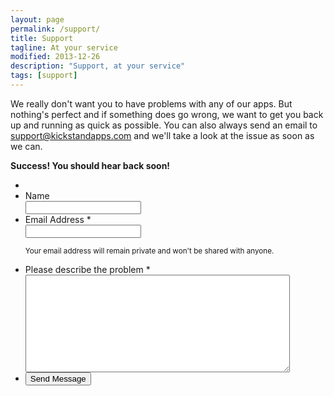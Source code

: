 ```yaml
---
layout: page
permalink: /support/
title: Support
tagline: At your service
modified: 2013-12-26
description: "Support, at your service"
tags: [support]
---
```


<link rel="stylesheet" href="{{ site.baseurl }}/assets/css/form.min.css">

We really don't want you to have problems with any of our apps. But nothing's perfect and if something does go wrong, we want to get you back up and running as quick as possible. You can also always send an email to support@kickstandapps.com and we'll take a look at the issue as soon as we can.

<p class="success" id="success"><strong>Success! You&#160;should&#160;hear&#160;back&#160;soon!</strong></p>

<form id="form1" name="form1" class="page" autocomplete="off" enctype="multipart/form-data" method="post" action="http://getsimpleform.com/messages?form_api_token=48f7cc30ac36abc6c2e0a16cee14ec79">
	<ul>
		<li>
			<input type='hidden' name='redirect_to' value="{{ site.url }}{{ site.baseurl }}/support/?success" />
		</li>
		<li id="foli1" class="notranslate      ">
			<label class="desc" id="title1" for="Field1"> Name </label>
			<div>
				<input id="Field1" name="Name" type="text" class="field text medium" value="" maxlength="255" tabindex="1" onkeyup="" />
			</div>
		</li>
		<li id="foli2" class="notranslate      ">
			<label class="desc" id="title2" for="Field2"> Email Address <span id="req_2" class="req">*</span> </label>
			<div>
				<input id="Field2" name="Email" type="email" spellcheck="false" class="field text large" value="" maxlength="255" tabindex="2" required />
			</div>
			<p class="instruct" id="instruct2"><small>Your email address will remain private and won't be shared with anyone.</small></p>
		</li>
		<li id="foli4" class="notranslate      ">
			<label class="desc" id="title4" for="Field4"> Please describe the problem <span id="req_4" class="req">*</span> </label>
			<div>
				<textarea id="Field4" name="Issue" class="field textarea medium" spellcheck="true" rows="10" cols="50" tabindex="4" onkeyup="" required></textarea>
			</div>
		</li>
		<li class="buttons ">
			<div>
				<input id="saveForm" class="btn" tabindex="5" type="submit" value="Send Message"
				/>
			</div>
		</li>
	</ul>
</form>